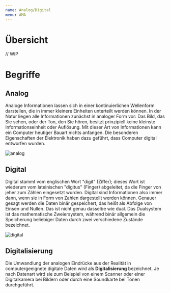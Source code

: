 ```yaml
---
name: Analog/Digital
menu: AMA
---
```


# Übersicht

// WIP

# Begriffe

## Analog
Analoge Informationen lassen sich in einer kontinuierlichen Wellenform darstellen, die in immer kleinere Einheiten unterteilt werden können. In der Natur liegen alle Informationen zunächst in analoger Form vor: Das Bild, das Sie sehen, oder der Ton, den Sie hören, besitzt prinzipiell keine kleinste Informationseinheit oder Auflösung. Mit dieser Art von Informationen kann ein Computer heutiger Bauart nichts anfangen. Die besonderen Eigenschaften der Elektronik haben dazu geführt, dass Computer digital entworfen wurden.

![analog](https://i.imgur.com/A8eUbU1.png)

## Digital
Digital stammt vom englischen Wort "digit" (Ziffer); dieses Wort ist wiederum vom lateinischen "digitus" (Finger) abgeleitet, da die Finger von jeher zum Zählen eingesetzt wurden. Digital sind Informationen also immer dann, wenn sie in Form von Zahlen dargestellt werden können. Genauer gesagt werden die Daten binär gespeichert, das heißt als Abfolge von Einsen und Nullen. Das ist nicht genau dasselbe wie dual. Das Dualsystem ist das mathematische Zweiersystem, während binär allgemein die Speicherung beliebiger Daten durch zwei verschiedene Zustände bezeichnet.

![digital](https://i.imgur.com/qyBKS57.png)

## Digitalisierung

Die Umwandlung der analogen Eindrücke aus der Realität in computergeeignete digitale Daten wird als **Digitalisierung** bezeichnet. Je nach Datenart wird sie zum Beispiel von einem Scanner oder einer Digitalkamera bei Bildern oder durch eine Soundkarte bei Tönen durchgeführt.